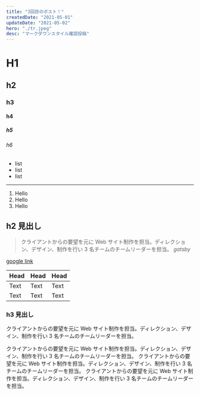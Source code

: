 ```yaml
---
title: "3回目のポスト！"
createdDate: "2021-05-01"
updateDate: "2021-05-02"
hero: "./tr.jpeg"
desc: "マークダウンスタイル確認投稿"
---
```


# H1

## h2

### h3

#### h4

##### h5

###### h6

- list
- list
- list

---

1. Hello
1. Hello
1. Hello

## h2 見出し

> クライアントからの要望を元に Web サイト制作を担当。ディレクション、デザイン、制作を行い 3 名チームのチームリーダーを担当。
> <cite>gatsby</cite>

[google link](https://google.com)

| Head | Head | Head |
| ---- | ---- | ---- |
| Text | Text | Text |
| Text | Text | Text |

### h3 見出し

クライアントからの要望を元に Web サイト制作を担当。ディレクション、デザイン、制作を行い 3 名チームのチームリーダーを担当。

クライアントからの要望を元に Web サイト制作を担当。ディレクション、デザイン、制作を行い 3 名チームのチームリーダーを担当。
クライアントからの要望を元に Web サイト制作を担当。ディレクション、デザイン、制作を行い 3 名チームのチームリーダーを担当。
クライアントからの要望を元に Web サイト制作を担当。ディレクション、デザイン、制作を行い 3 名チームのチームリーダーを担当。
